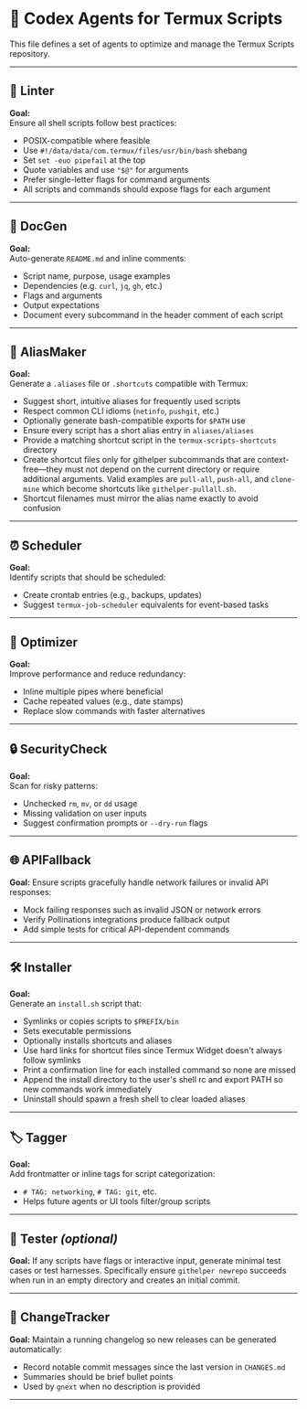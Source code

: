 # 🧠 Codex Agents for Termux Scripts

This file defines a set of agents to optimize and manage the Termux Scripts repository.

---

## 🚦 Linter

**Goal:**  
Ensure all shell scripts follow best practices:

- POSIX-compatible where feasible
- Use `#!/data/data/com.termux/files/usr/bin/bash` shebang
- Set `set -euo pipefail` at the top
- Quote variables and use `"$@"` for arguments
- Prefer single-letter flags for command arguments
- All scripts and commands should expose flags for each argument

---

## 📝 DocGen

**Goal:**  
Auto-generate `README.md` and inline comments:

- Script name, purpose, usage examples
- Dependencies (e.g. `curl`, `jq`, `gh`, etc.)
- Flags and arguments
- Output expectations
- Document every subcommand in the header comment of each script

---

## 🔗 AliasMaker

**Goal:**  
Generate a `.aliases` file or `.shortcuts` compatible with Termux:

- Suggest short, intuitive aliases for frequently used scripts
- Respect common CLI idioms (`netinfo`, `pushgit`, etc.)
- Optionally generate bash-compatible exports for `$PATH` use
- Ensure every script has a short alias entry in `aliases/aliases`
- Provide a matching shortcut script in the `termux-scripts-shortcuts` directory
- Create shortcut files only for githelper subcommands that are
  context-free—they must not depend on the current directory or require
  additional arguments. Valid examples are `pull-all`, `push-all`, and
  `clone-mine` which become shortcuts like `githelper-pullall.sh`.
- Shortcut filenames must mirror the alias name exactly to avoid confusion

---

## ⏰ Scheduler

**Goal:**  
Identify scripts that should be scheduled:

- Create crontab entries (e.g., backups, updates)
- Suggest `termux-job-scheduler` equivalents for event-based tasks

---

## 🧼 Optimizer

**Goal:**  
Improve performance and reduce redundancy:

- Inline multiple pipes where beneficial
- Cache repeated values (e.g., date stamps)
- Replace slow commands with faster alternatives

---

## 🔒 SecurityCheck

**Goal:**  
Scan for risky patterns:

- Unchecked `rm`, `mv`, or `dd` usage
- Missing validation on user inputs
- Suggest confirmation prompts or `--dry-run` flags

---

## 🌐 APIFallback

**Goal:**
Ensure scripts gracefully handle network failures or invalid API responses:

- Mock failing responses such as invalid JSON or network errors
- Verify Pollinations integrations produce fallback output
- Add simple tests for critical API-dependent commands

---

## 🛠 Installer

**Goal:**  
Generate an `install.sh` script that:

- Symlinks or copies scripts to `$PREFIX/bin`
- Sets executable permissions
- Optionally installs shortcuts and aliases
- Use hard links for shortcut files since Termux Widget doesn't
  always follow symlinks
- Print a confirmation line for each installed command so none are missed
- Append the install directory to the user's shell rc and export PATH so new commands work immediately
- Uninstall should spawn a fresh shell to clear loaded aliases

---

## 🏷 Tagger

**Goal:**  
Add frontmatter or inline tags for script categorization:

- `# TAG: networking`, `# TAG: git`, etc.
- Helps future agents or UI tools filter/group scripts

---

## 🧪 Tester _(optional)_

**Goal:**
If any scripts have flags or interactive input, generate minimal test cases or test harnesses.
Specifically ensure `githelper newrepo` succeeds when run in an empty directory and creates an initial commit.

---

## 📝 ChangeTracker

**Goal:**
Maintain a running changelog so new releases can be generated automatically:

- Record notable commit messages since the last version in `CHANGES.md`
- Summaries should be brief bullet points
- Used by `gnext` when no description is provided

---
